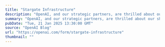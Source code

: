 ```yaml
---
title: "Stargate Infrastructure"
description: "OpenAI, and our strategic partners, are thrilled about our shared vision for the Infrastructure of AGI. We are energized by the challenges we face and are excited by the prospect of partnering with firms across the industrial base to deliver against our ambitious mission. Specifically, we want to connect with firms across the built data center infrastructure landscape, from power and land to construction to equipment, and everything in between."
summary: "OpenAI, and our strategic partners, are thrilled about our shared vision for the Infrastructure of AGI. We are energized by the challenges we face and are excited by the prospect of partnering with firms across the industrial base to deliver against our ambitious mission. Specifically, we want to connect with firms across the built data center infrastructure landscape, from power and land to construction to equipment, and everything in between."
pubDate: "Tue, 21 Jan 2025 13:30:00 GMT"
source: "OpenAI Blog"
url: "https://openai.com/form/stargate-infrastructure"
thumbnail: ""
---
```


